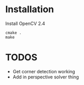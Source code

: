 # Installation
Install OpenCV 2.4

```
cmake .
make
```

# TODOS
- Get corner detection working
- Add in perspective solver thing
